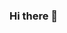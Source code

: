 ### Hi there 👋

<!--
**ankushydv26/ankushydv26** is a ✨ _special_ ✨ repository because its `README.md` (this file) appears on your GitHub profile.
Here are some ideas to get you started:

<img src="https://media1.tenor.com/images/505ddb5e0b0e8c3e96b66e1469ef47c1/tenor.gif?itemid=4903969" align="right" width="200px" height="auto" alt="coder"/>
- 🔭 I’m currently working on ...
- 🌱 I’m currently learning ...
- 👯 I’m looking to collaborate on ...
- 🤔 I’m looking for help with ...
- 💬 Ask me about ...
- 📫 How to reach me: ...
- 😄 Pronouns: ...
- ⚡ Fun fact: ...
-->
